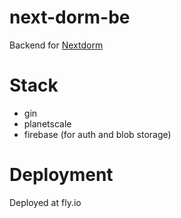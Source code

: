 
# next-dorm-be
Backend for [Nextdorm](https://github.com/Navbryce/next-dorm)

# Stack
- gin
- planetscale
- firebase (for auth and blob storage)

# Deployment
Deployed at fly.io